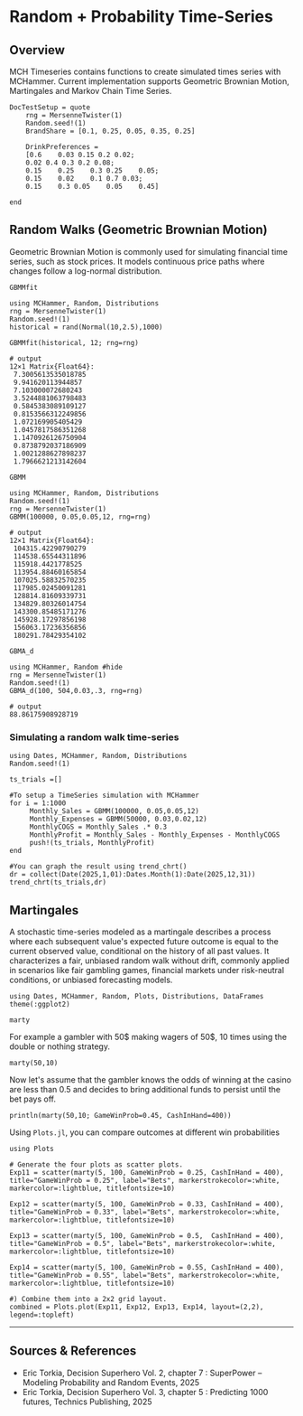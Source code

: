 # Random + Probability Time-Series 

## Overview
MCH Timeseries contains functions to create simulated times series with MCHammer. Current implementation supports Geometric Brownian Motion, Martingales and Markov Chain Time Series. 

```@setup
DocTestSetup = quote
    rng = MersenneTwister(1)
    Random.seed!(1)
    BrandShare = [0.1, 0.25, 0.05, 0.35, 0.25]

    DrinkPreferences =
    [0.6	0.03 0.15 0.2 0.02;
    0.02 0.4 0.3 0.2 0.08;
    0.15	0.25	0.3 0.25	0.05;
    0.15	0.02	0.1	0.7	0.03;
    0.15	0.3 0.05	0.05	0.45]

end
```


## Random Walks (Geometric Brownian Motion)
Geometric Brownian Motion is commonly used for simulating financial time series, such as stock prices. It models continuous price paths where changes follow a log-normal distribution.
```@docs
GBMMfit
```
```@jldoctest GBBMFit
using MCHammer, Random, Distributions
rng = MersenneTwister(1)
Random.seed!(1)
historical = rand(Normal(10,2.5),1000)

GBMMfit(historical, 12; rng=rng)

# output
12×1 Matrix{Float64}:
 7.3005613535018785
 9.941620113944857
 7.103000072680243
 3.5244881063798483
 0.5845383089109127
 0.8153566312249856
 1.072169905405429
 1.0457817586351268
 1.1470926126750904
 0.8738792037186909
 1.0021288627898237
 1.7966621213142604
```
```@docs
GBMM
```
```@jldoctest RandWalk
using MCHammer, Random, Distributions
Random.seed!(1)
rng = MersenneTwister(1)
GBMM(100000, 0.05,0.05,12, rng=rng)

# output
12×1 Matrix{Float64}:
 104315.42290790279
 114538.65544311896
 115918.4421778525
 113954.88460165854
 107025.58832570235
 117985.02450091281
 128814.81609339731
 134829.80326014754
 143300.85485171276
 145928.17297856198
 156063.17236356856
 180291.78429354102
```

```@docs
GBMA_d
```
```@jldoctest RandWalk
using MCHammer, Random #hide
rng = MersenneTwister(1)
Random.seed!(1)
GBMA_d(100, 504,0.03,.3, rng=rng)

# output
88.86175908928719
```

### Simulating a random walk time-series

```@example Graphing
using Dates, MCHammer, Random, Distributions
Random.seed!(1)

ts_trials =[]

#To setup a TimeSeries simulation with MCHammer
for i = 1:1000
     Monthly_Sales = GBMM(100000, 0.05,0.05,12)
     Monthly_Expenses = GBMM(50000, 0.03,0.02,12)
     MonthlyCOGS = Monthly_Sales .* 0.3
     MonthlyProfit = Monthly_Sales - Monthly_Expenses - MonthlyCOGS
     push!(ts_trials, MonthlyProfit)
end

#You can graph the result using trend_chrt()
dr = collect(Date(2025,1,01):Dates.Month(1):Date(2025,12,31))
trend_chrt(ts_trials,dr)
```
## Martingales
A stochastic time-series modeled as a martingale describes a process where each subsequent value's expected future outcome is equal to the current observed value, conditional on the history of all past values. It characterizes a fair, unbiased random walk without drift, commonly applied in scenarios like fair gambling games, financial markets under risk-neutral conditions, or unbiased forecasting models.
```@setup Stochastic
using Dates, MCHammer, Random, Plots, Distributions, DataFrames
theme(:ggplot2)
```

```@docs
marty
```

For example a gambler with 50\$ making wagers of 50\$, 10 times using the double or nothing strategy.

```@example Stochastic
marty(50,10)
```

Now let's assume that the gambler knows the odds of winning  at the casino are less than 0.5 and decides to bring additional funds to persist until the bet pays off.

```@example Stochastic
println(marty(50,10; GameWinProb=0.45, CashInHand=400))
```

Using `Plots.jl`,  you can compare outcomes at different win probabilities

```@example Stochastic
using Plots

# Generate the four plots as scatter plots.
Exp11 = scatter(marty(5, 100, GameWinProb = 0.25, CashInHand = 400), title="GameWinProb = 0.25", label="Bets", markerstrokecolor=:white, markercolor=:lightblue, titlefontsize=10)

Exp12 = scatter(marty(5, 100, GameWinProb = 0.33, CashInHand = 400), title="GameWinProb = 0.33", label="Bets", markerstrokecolor=:white, markercolor=:lightblue, titlefontsize=10)

Exp13 = scatter(marty(5, 100, GameWinProb = 0.5,  CashInHand = 400), title="GameWinProb = 0.5", label="Bets", markerstrokecolor=:white, markercolor=:lightblue, titlefontsize=10)

Exp14 = scatter(marty(5, 100, GameWinProb = 0.55, CashInHand = 400), title="GameWinProb = 0.55", label="Bets", markerstrokecolor=:white, markercolor=:lightblue, titlefontsize=10)

#) Combine them into a 2x2 grid layout.
combined = Plots.plot(Exp11, Exp12, Exp13, Exp14, layout=(2,2), legend=:topleft)

```
---

## Sources & References
- Eric Torkia, Decision Superhero Vol. 2, chapter 7 : SuperPower – Modeling Probability and Random Events, 2025
- Eric Torkia, Decision Superhero Vol. 3, chapter 5 : Predicting 1000 futures, Technics Publishing, 2025
